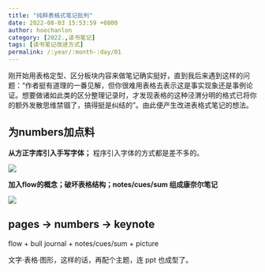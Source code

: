```yaml
---
title: "纯粹表格式笔记批判"
date: 2022-08-03 15:53:59 +0800
author: hoochanlon
category: [2022.,读书笔记]
tags: [读书笔记改进方式]
permalink: /:year/:month-:day/01
---
```


刚开始用表格定型、区分板块内容来做笔记确实挺好，直到我后来遇到这样的问题：“作者挺有道理的一番见解，但你很难用表格去表示这是事实现象还是事例论证。想要做诸如此类的区分整理记录时，才发现表格的这种泾渭分明的格式已将你的额外发散思维禁锢了，搞得挺是纠结的”。由此便产生改进表格式笔记的想法。

<!-- more -->

## 为numbers加点料

**从方正字库引入手写字体；** 程序引入字体的方式都是差不多的。

![](https://i.imgtg.com/2022/08/03/AUw9a.png)

**加入flow的概念；破坏表格结构；notes/cues/sum 组成康奈尔笔记**

![](https://i.imgtg.com/2022/08/03/AUCPK.png)

## pages → numbers → keynote

flow + bull journal + notes/cues/sum + picture

文字·表格·图形，这样的话，再配个主题，连 ppt 也成型了。